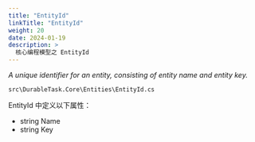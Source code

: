 ```yaml
---
title: "EntityId"
linkTitle: "EntityId"
weight: 20
date: 2024-01-19
description: >
  核心编程模型之 EntityId
---
```


*A unique identifier for an entity, consisting of entity name and entity key.*

`src\DurableTask.Core\Entities\EntityId.cs`

EntityId 中定义以下属性：

- string Name
- string Key













